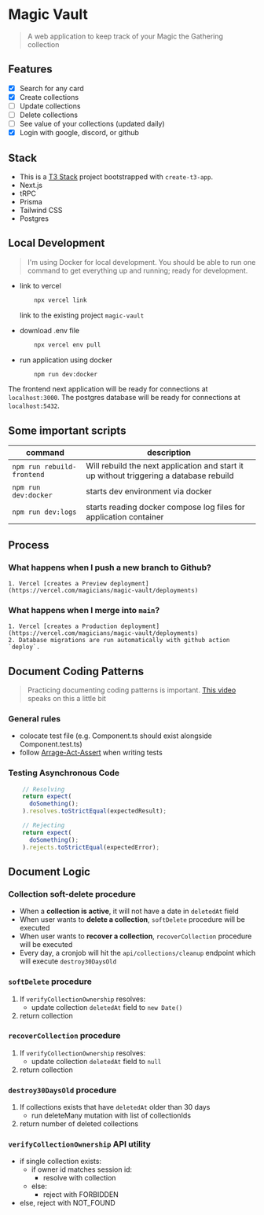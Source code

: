 # Magic Vault
> A web application to keep track of your Magic the Gathering collection

## Features
- [x] Search for any card
- [x] Create collections
- [ ] Update collections
- [ ] Delete collections
- [ ] See value of your collections (updated daily)
- [x] Login with google, discord, or github

## Stack
- This is a [T3 Stack](https://create.t3.gg/) project bootstrapped with `create-t3-app`.
- Next.js
- tRPC
- Prisma
- Tailwind CSS
- Postgres

## Local Development
> I'm using Docker for local development. You should be able to run one command to get everything up and running; ready for development.

- link to vercel
    ```bash
        npx vercel link
    ```
    link to the existing project `magic-vault`

- download .env file
    ```bash
        npx vercel env pull
    ```

- run application using docker
    ```bash
        npm run dev:docker
    ```

The frontend next application will be ready for connections at `localhost:3000`.
The postgres database will be ready for connections at `localhost:5432`.

## Some important scripts

|command|description|
|-|-|
|`npm run rebuild-frontend`|Will rebuild the next application and start it up without triggering a database rebuild|
|`npm run dev:docker`|starts dev environment via docker|
|`npm run dev:logs`|starts reading docker compose log files for application container|

## Process

### What happens when I push a new branch to Github?
    1. Vercel [creates a Preview deployment](https://vercel.com/magicians/magic-vault/deployments)

### What happens when I merge into `main`?
    1. Vercel [creates a Production deployment](https://vercel.com/magicians/magic-vault/deployments)
    2. Database migrations are run automatically with github action `deploy`.

## Document Coding Patterns
> Practicing documenting coding patterns is important. [This video](https://youtu.be/oJbfMBROEO0?si=QL0Xty-Q2nVlaiZo&t=311) speaks on this a little bit

### General rules
- colocate test file (e.g. Component.ts should exist alongside Component.test.ts)
- follow [Arrage-Act-Assert](https://automationpanda.com/2020/07/07/arrange-act-assert-a-pattern-for-writing-good-tests/) when writing tests

### Testing Asynchronous Code
```ts
    // Resolving
    return expect(
      doSomething();
    ).resolves.toStrictEqual(expectedResult);

    // Rejecting
    return expect(
      doSomething();
    ).rejects.toStrictEqual(expectedError);
```

## Document Logic

### Collection soft-delete procedure
- When a **collection is active**, it will not have a date in `deletedAt` field
- When user wants to **delete a collection**, `softDelete` procedure will be executed
- When user wants to **recover a collection**, `recoverCollection` procedure will be executed
- Every day, a cronjob will hit the `api/collections/cleanup` endpoint which will execute `destroy30DaysOld`

### `softDelete` procedure
1. If `verifyCollectionOwnership` resolves:
    - update collection `deletedAt` field to `new Date()`
2. return collection

### `recoverCollection` procedure
1. If `verifyCollectionOwnership` resolves:
    - update collection `deletedAt` field to `null`
2. return collection

### `destroy30DaysOld` procedure
1. If collections exists that have `deletedAt` older than 30 days
    - run deleteMany mutation with list of collectionIds
2. return number of deleted collections

### `verifyCollectionOwnership` API utility
- if single collection exists:
    - if owner id matches session id:
        - resolve with collection
    - else:
        - reject with FORBIDDEN
- else, reject with NOT_FOUND

